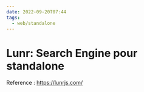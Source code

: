 ```yaml
---
date: 2022-09-20T07:44
tags:
  - web/standalone
---
```


# Lunr: Search Engine pour standalone

Reference
: https://lunrjs.com/
